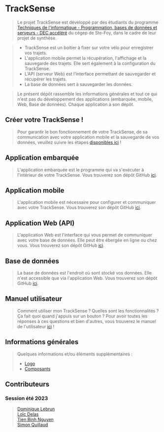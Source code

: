 # TrackSense

> Le projet TrackSense est développé par des étudiants du programme [Techniques de l'informatique - Programmation, bases de données et serveurs - DEC accéléré](https://dfc.csfoy.ca/retourner-aux-etudes/programmes-a-temps-plein/informatique/techniques-de-linformatique-programmation-bases-de-donnees-et-serveurs-dec-accelere/) du cégep de Ste-Foy, dans le cadre de leur projet de synthèse.

> - TrackSense est un boitier à fixer sur votre vélo pour enregistrer vos trajets.
> - L'application mobile permet la récupération, l'affichage et la sauvegarde des trajets. Elle sert également à la configuration du TrackSense.
> - L'API (serveur Web) est l'interface permettant de sauvegarder et récupérer les trajets.
> - La base de données sert à sauvegarder les données.

> Le présent dépôt rassemble les informations générales et tout ce qui n'est pas du développement des applications (embarquée, mobile, Web, Base de données). Chaque application à son dépôt.

## Créer votre TrackSense !

> Pour garantir le bon fonctionnement de votre TrackSense, de sa communication avec votre application mobile et la sauvegarde de vos données, veuillez suivre les étapes [disponibles ici](https://github.com/DFC-Informatique-Cegep-de-Sainte-Foy/TrackSense/wiki) !

## Application embarquée

> L'application embarquée est le programme qui va s'exécuter à l'intérieur de votre TrackSense.
> Vous trouverez son dépôt GitHub [ici](https://github.com/DFC-Informatique-Cegep-de-Sainte-Foy/420-W57-SF_E23_4394_TrackSense_AppEmbarque).


## Application mobile

> L'application mobile est nécessaire pour configurer et communiquer avec votre TrackSense.
> Vous trouverez son dépôt GitHub [ici](https://github.com/DFC-Informatique-Cegep-de-Sainte-Foy/420-W57-SF_E23_4394_TrackSense_AppMobile).

## Application Web (API)

> L'application Web est l'interface qui vous permet de communiquer avec votre base de données. Elle peut être ébergée en ligne ou chez vous.
> Vous trouverez son dépôt GitHub [ici](https://github.com/DFC-Informatique-Cegep-de-Sainte-Foy/420-W57-SF_E23_4394_TrackSense_ServeurWeb).

## Base de données

> La base de données est l'endroit où sont stocké vos données. Elle n'est accessible que via l'application Web.
> Vous trouverez son dépôt GitHub [ici](https://github.com/DFC-Informatique-Cegep-de-Sainte-Foy/420-W57-SF_E23_4394_TrackSense_BD).

## Manuel utilisateur

> Comment utiliser mon TrackSense ? Quelles sont les fonctionnalités ? Ça fait quoi quand j'appuis sur un bouton ?
> Pour avoir toutes les réponses à ces questions et bien d'autres, vous trouverez le manuel de l'utilisateur [ici](https://github.com/DFC-Informatique-Cegep-de-Sainte-Foy/TrackSense/wiki/Manuel) !  

## Informations générales

> Quelques informations et/ou éléments supplémentaires :
> - [Logo](./TrackSense/tree/main/Logo/)
> - [Composants](./TrackSense/tree/main/Composants)

## Contributeurs

### Session été 2023

> [Dominique Lebrun](https://github.com/dodo-12-37)<br>
> [Loïc Delas](https://github.com/LoicDelas)<br>
> [Tien Binh Nguyen](https://github.com/binhnguyen84)<br>
> [Simon Quillaud](https://github.com/simonquillaud)
